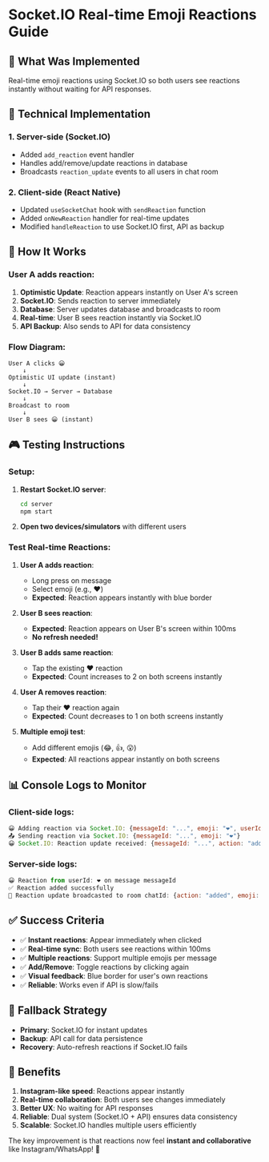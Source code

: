 # Socket.IO Real-time Emoji Reactions Guide

## 🎯 **What Was Implemented**

Real-time emoji reactions using Socket.IO so both users see reactions instantly without waiting for API responses.

## 🔧 **Technical Implementation**

### 1. **Server-side (Socket.IO)**
- Added `add_reaction` event handler
- Handles add/remove/update reactions in database
- Broadcasts `reaction_update` events to all users in chat room

### 2. **Client-side (React Native)**
- Updated `useSocketChat` hook with `sendReaction` function
- Added `onNewReaction` handler for real-time updates
- Modified `handleReaction` to use Socket.IO first, API as backup

## 🚀 **How It Works**

### **User A adds reaction:**
1. **Optimistic Update**: Reaction appears instantly on User A's screen
2. **Socket.IO**: Sends reaction to server immediately
3. **Database**: Server updates database and broadcasts to room
4. **Real-time**: User B sees reaction instantly via Socket.IO
5. **API Backup**: Also sends to API for data consistency

### **Flow Diagram:**
```
User A clicks 😀
    ↓
Optimistic UI update (instant)
    ↓
Socket.IO → Server → Database
    ↓
Broadcast to room
    ↓
User B sees 😀 (instant)
```

## 🎮 **Testing Instructions**

### **Setup:**
1. **Restart Socket.IO server**:
   ```bash
   cd server
   npm start
   ```

2. **Open two devices/simulators** with different users

### **Test Real-time Reactions:**

1. **User A adds reaction**:
   - Long press on message
   - Select emoji (e.g., ❤️)
   - **Expected**: Reaction appears instantly with blue border

2. **User B sees reaction**:
   - **Expected**: Reaction appears on User B's screen within 100ms
   - **No refresh needed!**

3. **User B adds same reaction**:
   - Tap the existing ❤️ reaction
   - **Expected**: Count increases to 2 on both screens instantly

4. **User A removes reaction**:
   - Tap their ❤️ reaction again
   - **Expected**: Count decreases to 1 on both screens instantly

5. **Multiple emoji test**:
   - Add different emojis (😂, 👍, 😮)
   - **Expected**: All reactions appear instantly on both screens

## 📊 **Console Logs to Monitor**

### **Client-side logs:**
```javascript
😀 Adding reaction via Socket.IO: {messageId: "...", emoji: "❤️", userId: "..."}
📤 Sending reaction via Socket.IO: {messageId: "...", emoji: "❤️"}
😀 Socket.IO: Reaction update received: {messageId: "...", action: "added", emoji: "❤️"}
```

### **Server-side logs:**
```javascript
😀 Reaction from userId: ❤️ on message messageId
✅ Reaction added successfully
📡 Reaction update broadcasted to room chatId: {action: "added", emoji: "❤️"}
```

## ✅ **Success Criteria**

- ✅ **Instant reactions**: Appear immediately when clicked
- ✅ **Real-time sync**: Both users see reactions within 100ms
- ✅ **Multiple reactions**: Support multiple emojis per message
- ✅ **Add/Remove**: Toggle reactions by clicking again
- ✅ **Visual feedback**: Blue border for user's own reactions
- ✅ **Reliable**: Works even if API is slow/fails

## 🔄 **Fallback Strategy**

- **Primary**: Socket.IO for instant updates
- **Backup**: API call for data persistence
- **Recovery**: Auto-refresh reactions if Socket.IO fails

## 🎉 **Benefits**

1. **Instagram-like speed**: Reactions appear instantly
2. **Real-time collaboration**: Both users see changes immediately
3. **Better UX**: No waiting for API responses
4. **Reliable**: Dual system (Socket.IO + API) ensures data consistency
5. **Scalable**: Socket.IO handles multiple users efficiently

The key improvement is that reactions now feel **instant and collaborative** like Instagram/WhatsApp! 🚀
